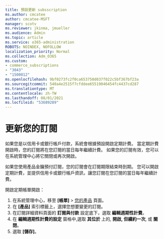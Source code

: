 ```yaml
---
title: 預設更新 subsscription
ms.author: cmcatee
author: cmcatee-MSFT
manager: scotv
ms.reviewer: jkinma, jmueller
ms.audience: Admin
ms.topic: article
ms.service: o365-administration
ROBOTS: NOINDEX, NOFOLLOW
localization_priority: Normal
ms.collection: Adm_O365
ms.custom:
- commerce_subscriptions
- "3043"
- "1500012"
ms.openlocfilehash: 9bf0273fc2f0ca653750d037f022c5bf367bf23a
ms.sourcegitcommit: 540a4e2515f7cfddee65519046454fc4437cd287
ms.translationtype: MT
ms.contentlocale: zh-TW
ms.lasthandoff: 08/01/2021
ms.locfileid: "53689289"
---
```

# <a name="renewing-your-subscription"></a>更新您的訂閱

如果您是以信用卡或銀行帳戶付款，系統會根據預設開啟定期計費。 當定期計費開啟時，您的訂閱將在您訂閱的當日每年繼續計費。 如果您的訂閱有效，您可以在系統管理中心將它關閉或再次開啟。

如果您使用產品金鑰預付訂閱，您的訂閱會在訂閱期限結束時到期。 您可以開啟定期計費，並提供信用卡或銀行帳戶資訊，讓您訂閱在您訂閱的當日每年繼續計費。

開啟定期帳單開啟：

1. 在系統管理中心，移至 **[帳單]** > [您的產品](https://go.microsoft.com/fwlink/p/?linkid=842054) 頁面。
2. 在 **[產品]** 索引標籤上，選擇您想要變更的訂閱。
3. 在訂閱詳細資料頁面的 **訂閱與付款** 設定底下，選取 **編輯週期性計費**。
4. 在 **編輯週期性計費的設定** 窗格中,選取 **其位於** 上的, **開啟, 但續約一次**, 或 **關閉**。
5. 選取 **[儲存]**。 